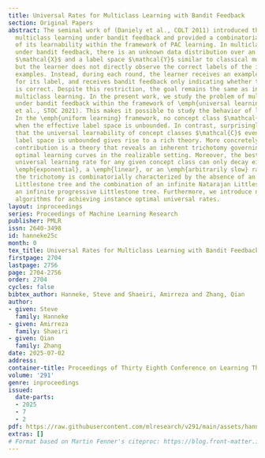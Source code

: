 ```yaml
---
title: Universal Rates for Multiclass Learning with Bandit Feedback
section: Original Papers
abstract: The seminal work of (Daniely et al., COLT 2011) introduced the problem of
  multiclass learning under bandit feedback and provided a combinatorial characterization
  of its learnability within the framework of PAC learning. In multiclass learning
  under bandit feedback, there is an unknown data distribution over an instance space
  $\mathcal{X}$ and a label space $\mathcal{Y}$ similar to classical multiclass learning,
  but the learner does not directly observe the correct labels of the i.i.d. training
  examples. Instead, during each round, the learner receives an example, makes a prediction
  for its label, and receives bandit feedback only indicating whether the prediction
  is correct. Despite this restriction, the goal remains the same as in classical
  multiclass learning. In the present work, we study the problem of multiclass learning
  under bandit feedback within the framework of \emph{universal learning} (Bousquet
  et al., STOC 2021). This makes it possible to study the behavior of learning curves.
  In the \emph{uniform learning} framework, no concept class $\mathcal{C}$ is learnable
  when the effective label space is unbounded. In contrast, surprisingly, we demonstrate
  that the universal learnability of concept classes $\mathcal{C}$ even when the effective
  label space is unbounded gives rise to a rich theory. More concretely, our primary
  contribution is a theory that reveals an inherent trichotomy governing instance
  optimal learning curves in the realizable setting. Moreover, the best achievable
  universal learning rate for any given concept class can only decay either at an
  \emph{exponential}, a \emph{linear}, or an \emph{arbitrarily slow} rate. In particular,
  the trichotomy is combinatorially characterized by the absence of an infinite multiclass
  Littlestone tree and the combination of an infinite Natarajan Littlestone tree and
  an infinite progressive Littlestone tree. Furthermore, we introduce novel learning
  algorithms for achieving instance optimal universal rates.
layout: inproceedings
series: Proceedings of Machine Learning Research
publisher: PMLR
issn: 2640-3498
id: hanneke25c
month: 0
tex_title: Universal Rates for Multiclass Learning with Bandit Feedback
firstpage: 2704
lastpage: 2756
page: 2704-2756
order: 2704
cycles: false
bibtex_author: Hanneke, Steve and Shaeiri, Amirreza and Zhang, Qian
author:
- given: Steve
  family: Hanneke
- given: Amirreza
  family: Shaeiri
- given: Qian
  family: Zhang
date: 2025-07-02
address:
container-title: Proceedings of Thirty Eighth Conference on Learning Theory
volume: '291'
genre: inproceedings
issued:
  date-parts:
  - 2025
  - 7
  - 2
pdf: https://raw.githubusercontent.com/mlresearch/v291/main/assets/hanneke25c/hanneke25c.pdf
extras: []
# Format based on Martin Fenner's citeproc: https://blog.front-matter.io/posts/citeproc-yaml-for-bibliographies/
---
```

